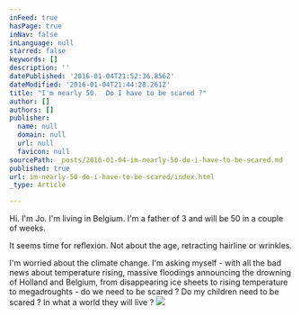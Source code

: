 ```yaml
---
inFeed: true
hasPage: true
inNav: false
inLanguage: null
starred: false
keywords: []
description: ''
datePublished: '2016-01-04T21:52:36.856Z'
dateModified: '2016-01-04T21:44:28.261Z'
title: "I'm nearly 50.  Do I have to be scared ?"
author: []
authors: []
publisher:
  name: null
  domain: null
  url: null
  favicon: null
sourcePath: _posts/2016-01-04-im-nearly-50-do-i-have-to-be-scared.md
published: true
url: im-nearly-50-do-i-have-to-be-scared/index.html
_type: Article

---
```

Hi.  I'm Jo.  I'm living in Belgium.  I'm a father of 3 and will be 50 in a couple of weeks.

It seems time for reflexion.  Not about the age, retracting hairline or wrinkles.

I'm worried about the climate change.  I'm asking myself - with all the bad news about temperature rising, massive floodings announcing the drowning of Holland and Belgium, from disappearing ice sheets to rising temperature to megadroughts - do we need to be scared ?  Do my children need to be scared ?  In what a world they will live ?
![](https://the-grid-user-content.s3-us-west-2.amazonaws.com/fc4b6543-3e38-4064-8362-70f872350b97.jpg)